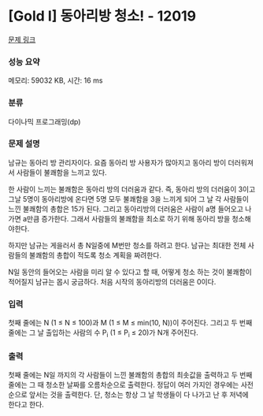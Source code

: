 # [Gold I] 동아리방 청소! - 12019 

[문제 링크](https://www.acmicpc.net/problem/12019) 

### 성능 요약

메모리: 59032 KB, 시간: 16 ms

### 분류

다이나믹 프로그래밍(dp)

### 문제 설명

<p>남규는 동아리 방 관리자이다. 요즘 동아리 방 사용자가 많아지고 동아리 방이 더러워져서 사람들이 불쾌함을 느끼고 있다.</p>

<p>한 사람이 느끼는 불쾌함은 동아리 방의 더러움과 같다. 즉, 동아리 방의 더러움이 3이고 그날 5명이 동아리방에 온다면 5명 모두 불쾌함을 3을 느끼게 되어 그 날 각 사람들이 느낀 불쾌함의 총합은 15가 된다. 그리고 동아리방의 더러움은 사람이 a명 들어오고 나가면 a만큼 증가한다. 그래서 사람들의 불쾌함을 최소로 하기 위해 동아리 방을 청소해야한다.</p>

<p>하지만 남규는 게을러서 총 N일중에 M번만 청소를 하려고 한다. 남규는 최대한 전체 사람들의 불쾌함의 총합이 적도록 청소 계획을 짜려한다.</p>

<p>N일 동안의 들어오는 사람을 미리 알 수 있다고 할 때, 어떻게 청소 하는 것이 불쾌함이 적어질지 남규는 몹시 궁금하다. 처음 시작의 동아리방의 더러움은 0이다.</p>

### 입력 

 <p>첫째 줄에는 N (1 ≤ N ≤ 100)과 M (1 ≤ M ≤ min(10, N))이 주어진다. 그리고 두 번째 줄에는 그 날 출입하는 사람의 수 P<sub>i</sub> (1 ≤ P<sub>i</sub> ≤ 20)가 N개 주어진다. </p>

### 출력 

 <p>첫째 줄에는 N일 까지의 각 사람들이 느낀 불쾌함의 총합의 최솟값을 출력하고 두 번째 줄에는 그 때 청소한 날짜를 오름차순으로 출력한다. 정답이 여러 가지인 경우에는 사전 순으로 앞서는 것을 출력한다. 단, 청소는 항상 그 날 학생들이 다 나가고 난 후 저녁에 한다고 한다.</p>


